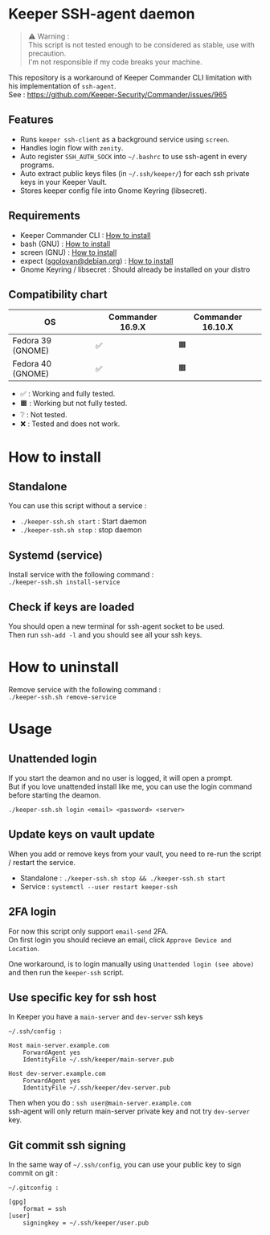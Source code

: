 # Keeper SSH-agent daemon

> ⚠️ Warning :  
> This script is not tested enough to be considered as stable, use with precaution.  
> I'm not responsible if my code breaks your machine.

This repository is a workaround of Keeper Commander CLI limitation with his implementation of `ssh-agent`.  
See : https://github.com/Keeper-Security/Commander/issues/965

## Features

- Runs `keeper ssh-client` as a background service using `screen`.
- Handles login flow with `zenity`.
- Auto register `SSH_AUTH_SOCK` into `~/.bashrc` to use ssh-agent in every programs.
- Auto extract public keys files (in `~/.ssh/keeper/`) for each ssh private keys in your Keeper Vault.
- Stores keeper config file into Gnome Keyring (libsecret).

## Requirements

- Keeper Commander CLI : [How to install](https://docs.keeper.io/secrets-manager/commander-cli/commander-installation-setup/installation-on-linux)
- bash (GNU) : [How to install](https://command-not-found.com/bash)
- screen (GNU) : [How to install](https://command-not-found.com/screen)
- expect (sgolovan@debian.org) : [How to install](https://command-not-found.com/expect)
- Gnome Keyring / libsecret : Should already be installed on your distro

## Compatibility chart

| OS  | Commander 16.9.X | Commander 16.10.X |
| ------------- | ------------- | ------------- |
| Fedora 39 (GNOME) | ✅ | 🟧 |
| Fedora 40 (GNOME) | ✅ | 🟧 |

- ✅ : Working and fully tested.
- 🟧 : Working but not fully tested.
- ❔ : Not tested.
- ❌ : Tested and does not work.

# How to install

## Standalone

You can use this script without a service :
- `./keeper-ssh.sh start` : Start daemon
- `./keeper-ssh.sh stop` : stop daemon

## Systemd (service)

Install service with the following command :  
`./keeper-ssh.sh install-service`

## Check if keys are loaded
You should open a new terminal for ssh-agent socket to be used.  
Then run `ssh-add -l` and you should see all your ssh keys.

# How to uninstall

Remove service with the following command :  
`./keeper-ssh.sh remove-service`

# Usage

## Unattended login

If you start the deamon and no user is logged, it will open a prompt.  
But if you love unattended install like me, you can use the login command before starting the deamon.

`./keeper-ssh.sh login <email> <password> <server>`

## Update keys on vault update

When you add or remove keys from your vault, you need to re-run the script / restart the service.

- Standalone : `./keeper-ssh.sh stop && ./keeper-ssh.sh start`
- Service : `systemctl --user restart keeper-ssh`

## 2FA login

For now this script only support `email-send` 2FA.  
On first login you should recieve an email, click `Approve Device and Location`.

One workaround, is to login manually using `Unattended login (see above)` and then run the `keeper-ssh` script.

## Use specific key for ssh host

In Keeper you have a `main-server` and `dev-server` ssh keys

```
~/.ssh/config :

Host main-server.example.com
    ForwardAgent yes
    IdentityFile ~/.ssh/keeper/main-server.pub

Host dev-server.example.com
    ForwardAgent yes
    IdentityFile ~/.ssh/keeper/dev-server.pub
```

Then when you do : `ssh user@main-server.example.com`  
ssh-agent will only return main-server private key and not try `dev-server` key.

## Git commit ssh signing

In the same way of `~/.ssh/config`, you can use your public key to sign commit on git :

```
~/.gitconfig :

[gpg]
	format = ssh
[user]
	signingkey = ~/.ssh/keeper/user.pub
```